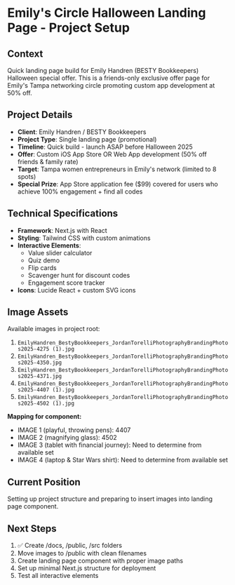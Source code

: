 # Emily's Circle Halloween Landing Page - Project Setup

## Context
Quick landing page build for Emily Handren (BESTY Bookkeepers) Halloween special offer. This is a friends-only exclusive offer page for Emily's Tampa networking circle promoting custom app development at 50% off.

## Project Details
- **Client**: Emily Handren / BESTY Bookkeepers
- **Project Type**: Single landing page (promotional)
- **Timeline**: Quick build - launch ASAP before Halloween 2025
- **Offer**: Custom iOS App Store OR Web App development (50% off friends & family rate)
- **Target**: Tampa women entrepreneurs in Emily's network (limited to 8 spots)
- **Special Prize**: App Store application fee ($99) covered for users who achieve 100% engagement + find all codes

## Technical Specifications
- **Framework**: Next.js with React
- **Styling**: Tailwind CSS with custom animations
- **Interactive Elements**: 
  - Value slider calculator
  - Quiz demo
  - Flip cards
  - Scavenger hunt for discount codes
  - Engagement score tracker
- **Icons**: Lucide React + custom SVG icons

## Image Assets
Available images in project root:
1. `EmilyHandren_BestyBookkeepers_JordanTorelliPhotographyBrandingPhotos2025-4275 (1).jpg`
2. `EmilyHandren_BestyBookkeepers_JordanTorelliPhotographyBrandingPhotos2025-4350.jpg`
3. `EmilyHandren_BestyBookkeepers_JordanTorelliPhotographyBrandingPhotos2025-4371.jpg`
4. `EmilyHandren_BestyBookkeepers_JordanTorelliPhotographyBrandingPhotos2025-4407 (1).jpg`
5. `EmilyHandren_BestyBookkeepers_JordanTorelliPhotographyBrandingPhotos2025-4502 (1).jpg`

**Mapping for component:**
- IMAGE 1 (playful, throwing pens): 4407
- IMAGE 2 (magnifying glass): 4502
- IMAGE 3 (tablet with financial journey): Need to determine from available set
- IMAGE 4 (laptop & Star Wars shirt): Need to determine from available set

## Current Position
Setting up project structure and preparing to insert images into landing page component.

## Next Steps
1. ✅ Create /docs, /public, /src folders
2. Move images to /public with clean filenames
3. Create landing page component with proper image paths
4. Set up minimal Next.js structure for deployment
5. Test all interactive elements
